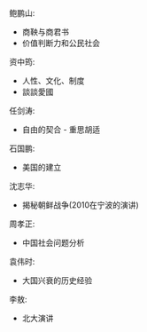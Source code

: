 鲍鹏山:
  - 商鞅与商君书
  - 价值判断力和公民社会

资中筠:
  - 人性、文化、制度
  - 談談愛國

任剑涛:
  - 自由的契合 - 重思胡适

石国鹏:
  - 美国的建立

沈志华:
  - 揭秘朝鲜战争(2010在宁波的演讲)

周孝正:
  - 中国社会问题分析

袁伟时: 
  - 大国兴衰的历史经验

李敖:
  - 北大演讲
